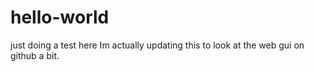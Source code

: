 # hello-world
just doing a test here
Im actually updating this to look at the web gui on github a bit.
